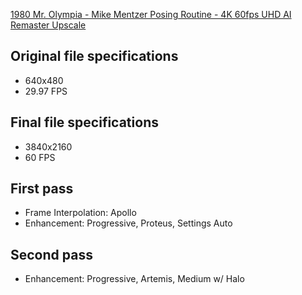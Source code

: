 [1980 Mr. Olympia - Mike Mentzer Posing Routine - 4K 60fps UHD AI Remaster Upscale](https://youtu.be/clssNEkJ-CY "1980 Mr. Olympia - Mike Mentzer Posing Routine - 4K 60fps UHD AI Remaster Upscale")

## Original file specifications
* 640x480
* 29.97 FPS

## Final file specifications
* 3840x2160
* 60 FPS

## First pass
* Frame Interpolation: Apollo
* Enhancement: Progressive, Proteus, Settings Auto

## Second pass
* Enhancement: Progressive, Artemis, Medium w/ Halo
